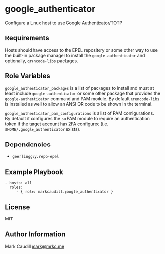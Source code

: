 google_authenticator
====================

Configure a Linux host to use Google Authenticator/TOTP

Requirements
------------

Hosts should have access to the EPEL repository or some other way to use the built-in package manager to install the `google-authenticator` and optionally, `qrencode-libs` packages.

Role Variables
--------------

`google_authenticator_packages` is a list of packages to install and must at least include `google-authenticator` or some other package that provides the `google-authenticator` command and PAM module. By default `qrencode-libs` is installed as well to allow an ANSI QR code to be shown in the terminal.

`google_authenticator_pam_configurations` is a list of PAM configurations. By default it configures the `su` PAM module to require an authentication token if the target account has 2FA configured (i.e. `$HOME/.google_authenticator` exists).

Dependencies
------------

- `geerlingguy.repo-epel`

Example Playbook
----------------

    - hosts: all
      roles:
         - { role: markcaudill.google_authenticator }

License
-------

MIT

Author Information
------------------

Mark Caudill <mark@mrkc.me>
